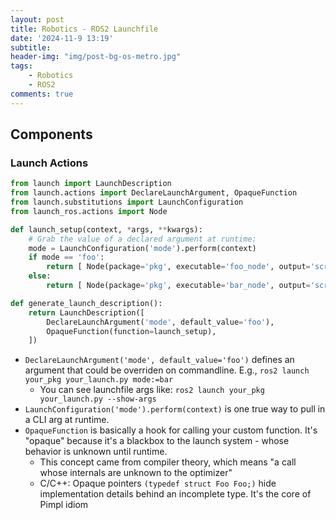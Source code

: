 ```yaml
---
layout: post
title: Robotics - ROS2 Launchfile
date: '2024-11-9 13:19'
subtitle:
header-img: "img/post-bg-os-metro.jpg"
tags:
    - Robotics
    - ROS2
comments: true
---
```


## Components

### Launch Actions

```python
from launch import LaunchDescription
from launch.actions import DeclareLaunchArgument, OpaqueFunction
from launch.substitutions import LaunchConfiguration
from launch_ros.actions import Node

def launch_setup(context, *args, **kwargs):
    # Grab the value of a declared argument at runtime:
    mode = LaunchConfiguration('mode').perform(context)
    if mode == 'foo':
        return [ Node(package='pkg', executable='foo_node', output='screen') ]
    else:
        return [ Node(package='pkg', executable='bar_node', output='screen') ]

def generate_launch_description():
    return LaunchDescription([
        DeclareLaunchArgument('mode', default_value='foo'),
        OpaqueFunction(function=launch_setup),
    ])
```

- `DeclareLaunchArgument('mode', default_value='foo')` defines an argument that could be overriden on commandline. E.g., `ros2 launch your_pkg your_launch.py mode:=bar`
    - You can see launchfile args like: `ros2 launch your_pkg your_launch.py --show-args`
- `LaunchConfiguration('mode').perform(context)` is one true way to pull in a CLI arg at runtime.
- `OpaqueFunction` is basically a hook for calling your custom function. It's "opaque" because it's a blackbox to the launch system - whose behavior is unknown until runtime.
    - This concept came from compiler theory, which means "a call whose internals are unknown to the optimizer"
    - C/C++: Opaque pointers `(typedef struct Foo Foo;)` hide implementation details behind an incomplete type. It's the core of Pimpl idiom


